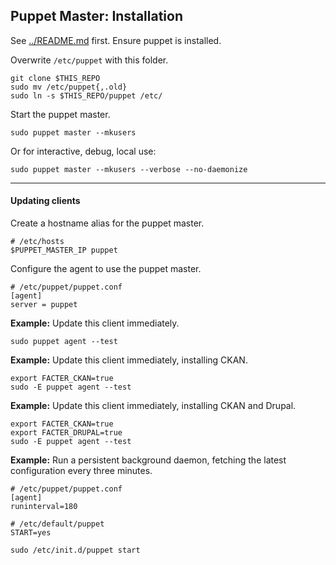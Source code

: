## Puppet Master: Installation

See [../README.md](../README.md) first. Ensure puppet is installed. 

Overwrite `/etc/puppet` with this folder.

    git clone $THIS_REPO
    sudo mv /etc/puppet{,.old}
    sudo ln -s $THIS_REPO/puppet /etc/

Start the puppet master.

    sudo puppet master --mkusers

Or for interactive, debug, local use:

    sudo puppet master --mkusers --verbose --no-daemonize

---

#### Updating clients

Create a hostname alias for the puppet master.

    # /etc/hosts
    $PUPPET_MASTER_IP puppet

Configure the agent to use the puppet master.

    # /etc/puppet/puppet.conf
    [agent]
    server = puppet

**Example:** Update this client immediately.

    sudo puppet agent --test

**Example:** Update this client immediately, installing CKAN.

    export FACTER_CKAN=true
    sudo -E puppet agent --test

**Example:** Update this client immediately, installing CKAN and Drupal.

    export FACTER_CKAN=true
    export FACTER_DRUPAL=true
    sudo -E puppet agent --test

**Example:** Run a persistent background daemon, fetching the latest configuration every three minutes.

```
# /etc/puppet/puppet.conf
[agent]
runinterval=180
```
```
# /etc/default/puppet
START=yes
```
    sudo /etc/init.d/puppet start

